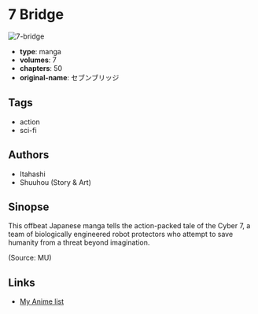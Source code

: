 # 7 Bridge

![7-bridge](https://cdn.myanimelist.net/images/manga/1/171811.jpg)

-   **type**: manga
-   **volumes**: 7
-   **chapters**: 50
-   **original-name**: セブンブリッジ

## Tags

-   action
-   sci-fi

## Authors

-   Itahashi
-   Shuuhou (Story & Art)

## Sinopse

This offbeat Japanese manga tells the action-packed tale of the Cyber 7, a team of biologically engineered robot protectors who attempt to save humanity from a threat beyond imagination.

(Source: MU)

## Links

-   [My Anime list](https://myanimelist.net/manga/94536/7_Bridge)
